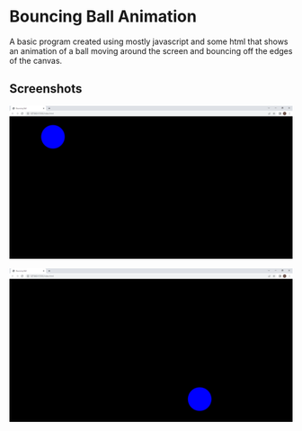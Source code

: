 # Bouncing Ball Animation

A basic program created using mostly javascript and some html that shows an animation 
of a ball moving around the screen and bouncing off the edges of the canvas. 

## Screenshots

<div style="display: flex; flex-direction: column; align-items: center;">
  <img src="assets/ball.png" alt="ball"><br>
  <img src="assets/ball2.png" alt="ball2"><br>
</div>